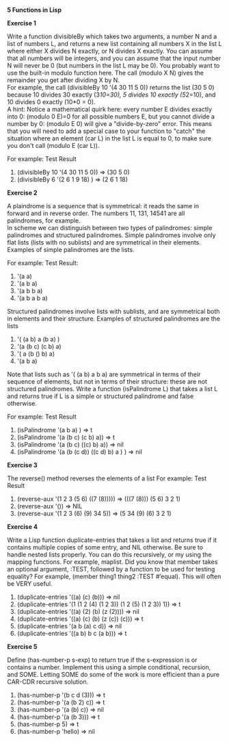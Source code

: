 **5 Functions in Lisp**

**Exercise 1**

Write a function divisibleBy which takes two arguments, a number N and a list of numbers L,  and returns a new list containing all numbers X in the list L where either X divides N exactly, or N divides X exactly.  You can assume that all numbers will be integers, and you can assume that the input  number N will never be 0 (but numbers in the list L may be 0).
You probably want to use the built-in modulo function here.  The call (modulo X N) gives the remainder you get after dividing X by N.  
For example, the call 
(divisibleBy 10 '(4 30 11 5 0)) 
returns the list  (30 5 0) because 10 divides 30 exactly  (3*10=30), 5 divides 10 exactly (5*2=10), and 10 divides 0 exactly (10*0 = 0).  
A hint:  Notice a mathematical quirk here:  every number E divides exactly into 0: (modulo 0 E)=0 for all possible numbers E, but you cannot divide a number by 0: (modulo E 0) will give a "divide-by-zero" error.   This means that you will need to add a special case to your function to "catch" the situation where an element (car L) in the list L is equal to 0, to make sure you don't call (modulo E (car L)).

For example:
Test	Result
1. (divisibleBy 10 '(4 30 11 5 0)) => (30 5 0)
2. (divisibleBy 6 '(2 6 1 9 18) ) =>	(2 6 1 18)

**Exercise 2**

A plaindrome is a sequence that is symmetrical: it reads the same in forward and in reverse order.  The numbers 11, 131, 14541 are all palindromes, for example.   
In scheme we can distinguish between two types of palindromes: simple palindromes and structured palindromes.   Simple palindromes involve only flat lists (lists with no sublists) and are symmetrical in their elements. Examples of simple palindromes are the lists.

For example: Test Result:
1.	 '(a a)
2. '(a b a) 
3.	'(a b b a)  
4.	'(a b a b a)

Structured palindromes involve lists with sublists, and are symmetrical both in elements and their structure.  Examples of structured palindromes are the lists
1.	'( (a b) a (b a) ) 
2.	  '(a (b c) (c b) a)
3.	 '( a (b () b) a)
4.	 '(a b a)

Note that lists such as '( (a b) a b a) are symmetrical in terms of their sequence of elements, but not in terms of their structure: these are not structured palindromes. Write a function (isPalindrome L) that takes a list L and returns true if L is a simple or structured palindrome and false otherwise.   


For example:
Test	Result
1. (isPalindrome '(a b a) ) => t	
2. (isPalindrome  '(a (b c) (c b) a)) => t
3. (isPalindrome  '(a (b c) ((c) b) a)) =>	nil
4. (isPalindrome '(a (b (c d)) ((c d) b) a ) ) => nil

**Exercise 3**

The reverse() method reverses the elements of a list
For example:
Test Result
1. (reverse-aux '(1 2 3 (5 6) ((7 (8))))) => (((7 (8))) (5 6) 3 2 1)
2. (reverse-aux '()) => NIL
3. (reverse-aux '(1 2 3 (6) (9) 34 5)) => (5 34 (9) (6) 3 2 1)

**Exercise 4**

Write a Lisp function duplicate-entries that takes a list and returns true if it contains multiple copies of some entry, and NIL otherwise. Be sure to handle nested lists properly. You can do this recursively, or my using the mapping functions. For example, maplist. Did you know that member takes an optional argument, :TEST, followed by a function to be used for testing 
equality? For example, (member thing1 thing2 :TEST #’equal). This will often be VERY useful.

1. (duplicate-entries '((a) (c) (b))) => nil
2. (duplicate-entries '(1 (1 2 (4) (1 2 3)) (1 2 (5) (1 2 3)) 1)) => t
3. (duplicate-entries '((a) (2) (b) (z (2)))) => nil
4. (duplicate-entries '((a) (c) (b) (z (c)) (c))) => t
5. (duplicate-entries '(a b (a) c d)) => nil
6. (duplicate-entries '((a b) b c (a b))) => t

**Exercise 5**

Define (has-number-p s-exp) to return true if the s-expression is or contains a number.
Implement this using a simple conditional, recursion, and SOME. Letting SOME do some of the work is more efficient than a pure CAR-CDR recursive solution.

1. (has-number-p '(b c d (3))) => t
2. (has-number-p '(a (b 2) c)) => t
3. (has-number-p '(a (b) c)) => nil
4. (has-number-p '(a (b 3))) => t
5. (has-number-p 5) => t
6. (has-number-p 'hello) => nil
